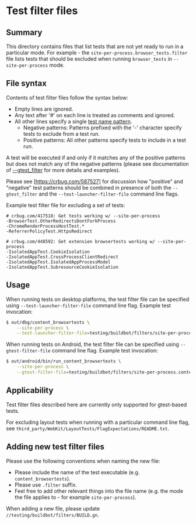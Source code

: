 # Test filter files

## Summary

This directory contains files that list tests that are not yet ready to run in a
particular mode. For example - the `site-per-process.browser_tests.filter` file
lists tests that should be excluded when running `browser_tests` in
`--site-per-process` mode.

## File syntax

Contents of test filter files follow the syntax below:

-   Empty lines are ignored.
-   Any text after '#' on each line is treated as comments and ignored.
-   All other lines specify a single [test name pattern][gtest_filter].
    -   Negative patterns: Patterns prefixed with the '-' character specify
        tests to exclude from a test run.
    -   Positive patterns: All other patterns specify tests to include in a test
        run.

A test will be executed if and only if it matches any of the positive patterns
but does not match any of the negative patterns (please see documentation of
[--gtest_filter][gtest_filter] for more details and examples).

Please see [https://crbug.com/587527] for discussion how "positive" and
"negative" test patterns should be combined in presence of both the
`--gtest_filter` and the `--test-launcher-filter-file` command line flags.

Example test filter file for excluding a set of tests:

```test.filter
# crbug.com/417518: Get tests working w/ --site-per-process
-BrowserTest.OtherRedirectsDontForkProcess
-ChromeRenderProcessHostTest.*
-ReferrerPolicyTest.HttpsRedirect

# crbug.com/448592: Get extension browsertests working w/ --site-per-process
-IsolatedAppTest.CookieIsolation
-IsolatedAppTest.CrossProcessClientRedirect
-IsolatedAppTest.IsolatedAppProcessModel
-IsolatedAppTest.SubresourceCookieIsolation
```

## Usage

When running tests on desktop platforms, the test filter file can be specified
using `--test-launcher-filter-file` command line flag. Example test invocation:

```bash
$ out/dbg/content_browsertests \
    --site-per-process \
    --test-launcher-filter-file=testing/buildbot/filters/site-per-process.content_browsertests.filter
```

When running tests on Android, the test filter file can be specified using
`--gtest-filter-file` command line flag. Example test invocation:

```bash
$ out/android/bin/run_content_browsertests \
    --site-per-process \
    --gtest-filter-file=testing/buildbot/filters/site-per-process.content_browsertests.filter
```

## Applicability

Test filter files described here are currently only supported for gtest-based
tests.

For excluding layout tests when running with a particular command line flag, see
`third_party/WebKit/LayoutTests/FlagExpectations/README.txt`.

## Adding new test filter files

Please use the following conventions when naming the new file:

-   Please include the name of the test executable (e.g.
    `content_browsertests`).
-   Please use `.filter` suffix.
-   Feel free to add other relevant things into the file name (e.g. the mode the
    file applies to - for example `site-per-process`).

When adding a new file, please update `//testing/buildbot/filters/BUILD.gn`.

[gtest_filter]: https://github.com/google/googletest/blob/master/googletest/docs/AdvancedGuide.md#running-a-subset-of-the-tests

